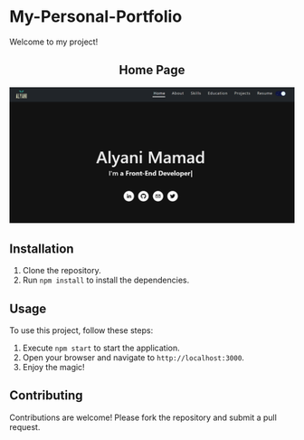 # My-Personal-Portfolio

Welcome to my project!
<h2 Align="center">Home Page</h2>

![Demo](https://github.com/AlyaniMamad/Live-Webs-GIFs/blob/Alyani/Alyanipf.png)

## Installation

1. Clone the repository.
2. Run `npm install` to install the dependencies.

## Usage

To use this project, follow these steps:

1. Execute `npm start` to start the application.
2. Open your browser and navigate to `http://localhost:3000`.
3. Enjoy the magic!

## Contributing

Contributions are welcome! Please fork the repository and submit a pull request.
